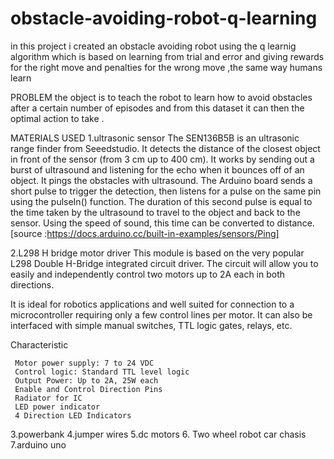 # obstacle-avoiding-robot-q-learning
in this project i created an obstacle avoiding robot using the  q learnig algorithm which is based on learning from trial and error and giving  rewards for the right move  and penalties for the wrong move ,the same way humans learn

PROBLEM
the object is to teach the robot to learn how to avoid obstacles 
after a certain number of episodes and from this dataset it 
can then the optimal action to take .

MATERIALS USED
1.ultrasonic sensor
The SEN136B5B is an ultrasonic range finder from Seeedstudio. 
It detects the distance of the closest object in front of the 
sensor (from 3 cm up to 400 cm). It works by sending out a burst
of ultrasound and listening for the echo when it bounces off of an
 object. It pings the obstacles with ultrasound. The Arduino board 
sends a short pulse to trigger the detection, then listens for a 
pulse on the same pin using the pulseIn() function. The duration
 of this second pulse is equal to the time taken by the ultrasound 
to travel to the object and back to the sensor. 
Using the speed of sound, this time can be converted to distance.
[source :https://docs.arduino.cc/built-in-examples/sensors/Ping]

2.L298 H bridge motor driver 
This module is based on the very popular L298 Double H-Bridge integrated circuit driver.
The circuit will allow you to easily and independently control two motors up to 2A each in both directions.

It is ideal for robotics applications and well suited for connection to a microcontroller requiring only a few control lines per motor. 
It can also be interfaced with simple manual switches, TTL logic gates, relays, etc.

Characteristic

     Motor power supply: 7 to 24 VDC
     Control logic: Standard TTL level logic
     Output Power: Up to 2A, 25W each
     Enable and Control Direction Pins
     Radiator for IC
     LED power indicator
     4 Direction LED Indicators

3.powerbank
4.jumper wires
5.dc motors
6.  Two wheel robot car chasis
7.arduino uno


